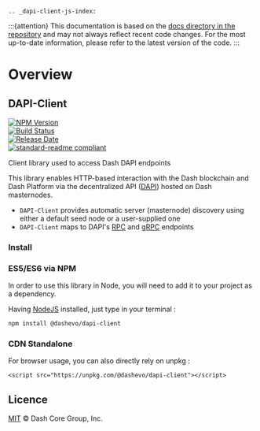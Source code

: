 ```{eval-rst}
.. _dapi-client-js-index:
```

:::{attention}
This documentation is based on the [docs directory in the repository](https://github.com/dashpay/platform/tree/master/packages/js-dapi-client/docs) and may not always reflect recent code changes. For the most up-to-date information, please refer to the latest version of the code.
:::

# Overview

## DAPI-Client

[![NPM Version](https://img.shields.io/npm/v/@dashevo/dapi-client)](https://www.npmjs.com/package/@dashevo/dapi-client)  
[![Build Status](https://github.com/dashevo/js-dapi-client/actions/workflows/test_and_release.yml/badge.svg)](https://github.com/dashevo/js-dapi-client/actions/workflows/test_and_release.yml)  
[![Release Date](https://img.shields.io/github/release-date/dashpay/platform)](https://github.com/dashpay/platform/releases/latest)  
[![standard-readme compliant](https://img.shields.io/badge/readme%20style-standard-brightgreen)](https://github.com/RichardLitt/standard-readme)

Client library used to access Dash DAPI endpoints

This library enables HTTP-based interaction with the Dash blockchain and Dash Platform via the decentralized API ([DAPI](https://github.com/dashpay/platform/tree/master/packages/dapi)) hosted on Dash masternodes.

- `DAPI-Client` provides automatic server (masternode) discovery using either a default seed node or a user-supplied one
- `DAPI-Client` maps to DAPI's [RPC](https://github.com/dashpay/platform/tree/master/packages/dapi/lib/rpcServer/commands) and [gRPC](https://github.com/dashpay/platform/tree/master/packages/dapi/lib/grpcServer/handlers) endpoints

### Install

### ES5/ES6 via NPM

In order to use this library in Node, you will need to add it to your project as a dependency.

Having [NodeJS](https://nodejs.org/) installed, just type in your terminal :

```sh
npm install @dashevo/dapi-client
```

### CDN Standalone

For browser usage, you can also directly rely on unpkg :

```
<script src="https://unpkg.com/@dashevo/dapi-client"></script>
```

## Licence

[MIT](https://github.com/dashevo/dapi-client/blob/master/LICENCE.md) © Dash Core Group, Inc.